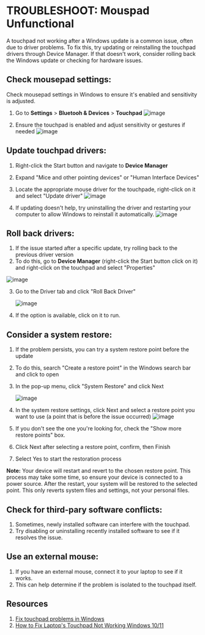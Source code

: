 # TROUBLESHOOT: Mouspad Unfunctional
A touchpad not working after a Windows update is a common issue, often due to driver problems. To fix this, try updating or reinstalling the touchpad drivers through Device Manager. If that doesn't work, consider rolling back the Windows update or checking for hardware issues.  

## Check mousepad settings: 
Check mousepad settings in Windows to ensure it's enabled and sensitivity is adjusted.
1. Go to **Settings** > **Bluetooh & Devices** > **Touchpad**
   ![image](https://github.com/user-attachments/assets/3899dc5d-753a-4c40-9719-aab39612b723)

3. Ensure the touchpad is enabled and adjust sensitivity or gestures if needed
   ![image](https://github.com/user-attachments/assets/5babe5e3-55d0-4249-b33f-8943ecde54f8)


## Update touchpad drivers: 
1. Right-click the Start button and navigate to **Device Manager**
2. Expand "Mice and other pointing devices" or "Human Interface Devices"
3. Locate the appropriate mouse driver for the touchpade, right-click on it and select "Update driver"
   ![image](https://github.com/user-attachments/assets/3b494fd5-b9d5-484a-95e4-3db9a1ed12cf)

5. If updating doesn't help, try uninstalling the driver and restarting your computer to allow Windows to reinstall it automatically.
   ![image](https://github.com/user-attachments/assets/7f6afccf-7680-4bc2-8cf7-de7a5a8b6797)


## Roll back drivers:
1. If the issue started after a specific update, try rolling back to the previous driver version
2. To do this, go to **Device Manager** (right-click the Start button click on it) and right-click on the touchpad and select "Properties"

  ![image](https://github.com/user-attachments/assets/985d0467-492f-406c-8dac-9c7697159415)

3. Go to the Driver tab and click "Roll Back Driver"

   ![image](https://github.com/user-attachments/assets/3966f827-5050-4b12-bdbb-fe6f2a43dd64)

5. If the option is available, click on it to run.

## Consider a system restore: 
1. If the problem persists, you can try a system restore point before the update
2. To do this, search "Create a restore point" in the Windows search bar and click to open
3. In the pop-up menu, click "System Restore" and click Next
   
   ![image](https://github.com/user-attachments/assets/b66b6552-898b-4fb5-a278-b8424b20224b)

5. In the system restore settings, click Next and select a restore point you want to use (a point that is before the issue occurred)
   ![image](https://github.com/user-attachments/assets/c2bb07c1-d919-4b2c-b65e-6e396adc3b16)

7. If you don't see the one you're looking for, check the "Show more restore points" box.
8. Click Next after selecting a restore point, confirm, then Finish
9. Select Yes to start the restoration process

**Note:** Your device will restart and revert to the chosen restore point. This process may take some time, so ensure your device is connected to a power source. After the restart, your system will be restored to the selected point. This only reverts system files and settings, not your personal files. 
 

## Check for third-pary software conflicts: 
1. Sometimes, newly installed software can interfere with the touchpad.
2. Try disabling or uninstalling recently installed software to see if it resolves the issue.

## Use an external mouse: 
1. If you have an external mouse, connect it to your laptop to see if it works.
2. This can help determine if the problem is isolated to the touchpad itself.

## Resources
1. [Fix touchpad problems in Windows](https://support.microsoft.com/en-us/windows/fix-touchpad-problems-in-windows-30b498e5-0caa-9740-2b21-336ea75ee756)
2. [How to Fix Laptop's Touchpad Not Working Windows 10/11](https://youtu.be/jA4WmVv-p78?si=oxQ8sX8MvyT4C_fC)
